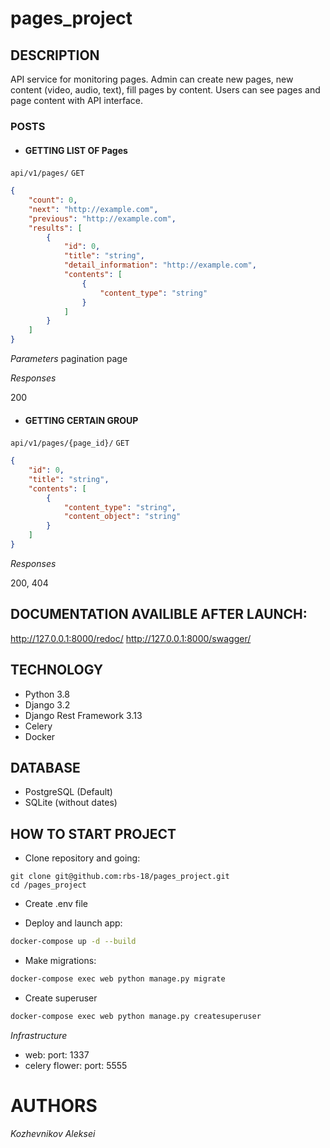 # pages_project

## DESCRIPTION
API service for monitoring pages. Admin can create new pages, new content (video, audio, text),
fill pages by content. Users can see pages and page content with API interface.

### POSTS
 - #### GETTING LIST OF Pages

 `api/v1/pages/` `GET`

```json
{
    "count": 0,
    "next": "http://example.com",
    "previous": "http://example.com",
    "results": [
        {
            "id": 0,
            "title": "string",
            "detail_information": "http://example.com",
            "contents": [
                {
                    "content_type": "string"
                }
            ]
        }
    ]
}
```
*Parameters*
pagination page

*Responses*

200

- #### GETTING CERTAIN GROUP

 `api/v1/pages/{page_id}/` `GET`

```json
{
    "id": 0,
    "title": "string",
    "contents": [
        {
            "content_type": "string",
            "content_object": "string"
        }
    ]
}
```

*Responses*

200, 404

## DOCUMENTATION AVAILIBLE AFTER LAUNCH:
http://127.0.0.1:8000/redoc/
http://127.0.0.1:8000/swagger/

## TECHNOLOGY

- Python 3.8
- Django 3.2
- Django Rest Framework 3.13
- Celery
- Docker

## DATABASE

- PostgreSQL (Default)
- SQLite (without dates)

## HOW TO START PROJECT
- Clone repository and going:
```
git clone git@github.com:rbs-18/pages_project.git
cd /pages_project
```
- Create .env file

- Deploy and launch app:
```bash
docker-compose up -d --build
```
- Make migrations:
```bash
docker-compose exec web python manage.py migrate
```

- Create superuser
```bash
docker-compose exec web python manage.py createsuperuser
```

*Infrastructure*
- web:
  port: 1337
- celery flower:
  port: 5555

# AUTHORS
*_Kozhevnikov Aleksei_*
